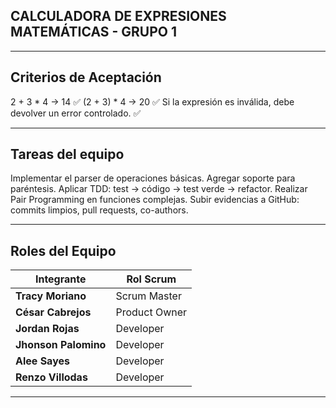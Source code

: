 ## CALCULADORA DE EXPRESIONES MATEMÁTICAS - GRUPO 1

---

## Criterios de Aceptación
2 + 3 * 4 → 14 ✅
(2 + 3) * 4 → 20 ✅
Si la expresión es inválida, debe devolver un error controlado. ✅

---

## Tareas del equipo
Implementar el parser de operaciones básicas.
Agregar soporte para paréntesis.
Aplicar TDD: test → código → test verde → refactor.
Realizar Pair Programming en funciones complejas.
Subir evidencias a GitHub: commits limpios, pull requests, co-authors.

---

## Roles del Equipo

| Integrante           | Rol Scrum     |
|--------------------- |---------------|
| **Tracy Moriano**    | Scrum Master  |
| **César Cabrejos**   | Product Owner |
| **Jordan Rojas**     | Developer     |
| **Jhonson Palomino** | Developer     |
| **Alee Sayes**       | Developer     |
| **Renzo Villodas**   | Developer     |
-------------------------------------------------------------
